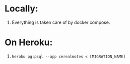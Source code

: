 # Locally:
1. Everything is taken care of by docker compose.

# On Heroku:

1. `heroku pg:psql --app cerealnotes < [MIGRATION_NAME]`
